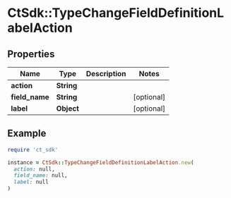 # CtSdk::TypeChangeFieldDefinitionLabelAction

## Properties

| Name | Type | Description | Notes |
| ---- | ---- | ----------- | ----- |
| **action** | **String** |  |  |
| **field_name** | **String** |  | [optional] |
| **label** | **Object** |  | [optional] |

## Example

```ruby
require 'ct_sdk'

instance = CtSdk::TypeChangeFieldDefinitionLabelAction.new(
  action: null,
  field_name: null,
  label: null
)
```

